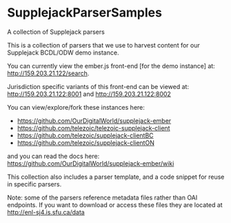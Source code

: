 # SupplejackParserSamples
A collection of Supplejack parsers

This is a collection of parsers that we use to harvest content for our Supplejack BCDL/ODW demo instance. 

You can currently view the ember.js front-end [for the demo instance] at: http://159.203.21.122/search.

Jurisdiction specific variants of this front-end can be viewed at: http://159.203.21.122:8001 and http://159.203.21.122:8002

You can view/explore/fork these instances here: 

- https://github.com/OurDigitalWorld/supplejack-ember
- https://github.com/telezoic/telezoic-supplejack-client
- https://github.com/telezoic/supplejack-clientBC
- https://github.com/telezoic/supplejack-clientON


and you can read the docs here: https://github.com/OurDigitalWorld/supplejack-ember/wiki

This collection also includes a parser template, and a code snippet for reuse in specific parsers.

Note: some of the parsers reference metadata files rather than OAI endpoints. If you want to download or access these files they are located at http://enl-sj4.is.sfu.ca/data



